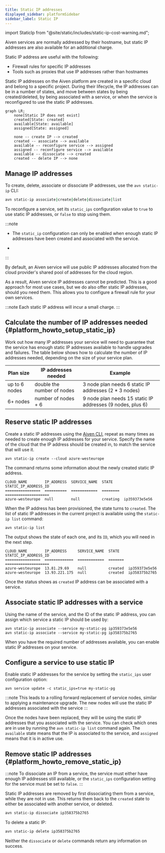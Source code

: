 ```yaml
---
title: Static IP addresses
displayed_sidebar: platformSidebar
sidebar_label: Static IP
---
```


import StaticIp from "@site/static/includes/static-ip-cost-warning.md";

Aiven services are normally addressed by their hostname, but static IP addresses are also available for an additional charge.

Static IP address are useful with the following:

-   Firewall rules for specific IP addresses
-   Tools such as proxies that use IP addresses rather than hostnames

Static IP addresses on the Aiven platform are created in a specific cloud and belong to a
specific project. During their lifecycle, the IP addresses can be in a
number of states, and move between states by being created/deleted, by
being associated with a service, or when the service is reconfigured to
use the static IP addresses.

```mermaid
graph LR;
    none[Static IP does not exist]
    created[State: created]
    available[State: available]
    assigned[State: assigned]

    none -- create IP --> created
    created -- associate --> available
    available -- reconfigure service --> assigned
    assigned -- reconfigure service --> available
    available -- dissociate --> created
    created -- delete IP --> none
```

## Manage IP addresses

To create, delete, associate or dissociate IP addresses, use the `avn static-ip` CLI:

```bash
avn static-ip associate|create|delete|dissociate|list
```

To reconfigure a service, set its `static_ips` configuration value to `true` to
use static IP addresses, or `false` to stop using them.

:::note
- The `static_ip` configuration can only be enabled when enough static IP
  addresses have been created and associated with the service.

- <StaticIp/>
:::

By default, an Aiven service will use public IP addresses allocated from the
cloud provider's shared pool of addresses for the cloud region.

As a result, Aiven service IP addresses cannot be predicted. This is a good
approach for most use cases, but we do also offer static IP addresses,
should you need them. This allows you to configure a firewall rule for
your own services.

:::note
Each static IP address will incur a small charge.
:::

## Calculate the number of IP addresses needed {#platform_howto_setup_static_ip}

Work out how many IP addresses your service will need to guarantee that
the service has enough static IP addresses available to handle upgrades
and failures. The table below shows how to calculate the number of IP
addresses needed, depending on the size of your service plan.

| Plan size     | IP addresses needed        | Example                                                    |
| ------------- | -------------------------- | ---------------------------------------------------------- |
| up to 6 nodes | double the number of nodes | 3 node plan needs 6 static IP addresses (2 * 3 nodes)      |
| 6+ nodes      | number of nodes + 6        | 9 node plan needs 15 static IP addresses (9 nodes, plus 6) |

## Reserve static IP addresses

Create a static IP addresses using the
[Aiven CLI](/docs/tools/cli), repeat as many times as
needed to create enough IP addresses for your service. Specify the
name of the cloud that the IP address should be created in, to match the
service that will use it.

```
avn static-ip create --cloud azure-westeurope
```

The command returns some information about the newly created static IP
address.

```text
CLOUD_NAME        IP_ADDRESS  SERVICE_NAME  STATE     STATIC_IP_ADDRESS_ID
================  ==========  ============  ========  ====================
azure-westeurope  null        null          creating  ip359373e5e56
```

When the IP address has been provisioned, the state turns to `created`.
The list of static IP addresses in the current project is available
using the `static-ip list` command:

```
avn static-ip list
```

The output shows the state of each one, and its `ID`, which you will
need in the next step.

```text
CLOUD_NAME        IP_ADDRESS     SERVICE_NAME  STATE    STATIC_IP_ADDRESS_ID
================  =============  ============  =======  ====================
azure-westeurope  13.81.29.69    null          created  ip359373e5e56
azure-westeurope  13.93.221.175  null          created  ip358375b2765
```

Once the status shows as `created` IP address can be associated with a
service.

## Associate static IP addresses with a service

Using the name of the service, and the ID of the static IP address, you
can assign which service a static IP should be used by:

```
avn static-ip associate --service my-static-pg ip359373e5e56
avn static-ip associate --service my-static-pg ip358375b2765
```

When you have the required number of addresses available, you can enable
static IP addresses on your service.

## Configure a service to use static IP

Enable static IP addresses for the service by setting the `static_ips`
user configuration option:

```
avn service update -c static_ips=true my-static-pg
```

:::note
This leads to a rolling forward replacement of service nodes, similar to
applying a maintenance upgrade. The new nodes will use the static IP
addresses associated with the service
:::

Once the nodes have been replaced, they will be using the static IP
addresses that you associated with the service. You can check which ones
are in use by running the `avn static-ip list` command again. The
`available` state means that the IP is associated to the service, and
`assigned` means that it is in active use.

## Remove static IP addresses {#platform_howto_remove_static_ip}

:::note
To dissociate an IP from a service, the service must either have enough
IP addresses still available, or the `static_ips` configuration setting
for the service must be set to `false`.
:::

Static IP addresses are removed by first dissociating them from a
service, while they are not in use. This returns them back to the
`created` state to either be associated with another service, or
deleted.

```bash
avn static-ip dissociate ip358375b2765
```

To delete a static IP:

```bash
avn static-ip delete ip358375b2765
```

Neither the `dissociate` or `delete` commands return any information on
success.
